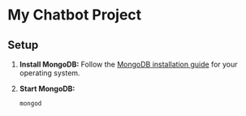 # My Chatbot Project

## Setup

1. **Install MongoDB:**
   Follow the [MongoDB installation guide](https://docs.mongodb.com/manual/installation/) for your operating system.

2. **Start MongoDB:**
   ```sh
   mongod
